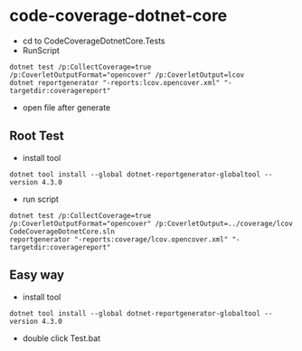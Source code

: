 # code-coverage-dotnet-core

- cd to CodeCoverageDotnetCore.Tests
- RunScript

```
dotnet test /p:CollectCoverage=true /p:CoverletOutputFormat="opencover" /p:CoverletOutput=lcov
dotnet reportgenerator "-reports:lcov.opencover.xml" "-targetdir:coveragereport"
```

- open file after generate

## Root Test

- install tool

```
dotnet tool install --global dotnet-reportgenerator-globaltool --version 4.3.0
```

- run script

```
dotnet test /p:CollectCoverage=true /p:CoverletOutputFormat="opencover" /p:CoverletOutput=../coverage/lcov CodeCoverageDotnetCore.sln
reportgenerator "-reports:coverage/lcov.opencover.xml" "-targetdir:coveragereport"
```

## Easy way

- install tool

```
dotnet tool install --global dotnet-reportgenerator-globaltool --version 4.3.0
```

- double click Test.bat
